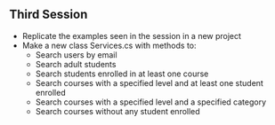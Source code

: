 ## Third Session

* Replicate the examples seen in the session in a new project
* Make a new class Services.cs with methods to:
	* Search users by email
	* Search adult students
	* Search students enrolled in at least one course
	* Search courses with a specified level and at least one student enrolled
	* Search courses with a specified level and a specified category
	* Search courses without any student enrolled